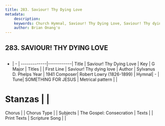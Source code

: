 ```yaml
---
title: 283. Saviour! Thy Dying Love
metadata:
    description: 
    keywords: Church Hymnal, Saviour! Thy Dying Love, Saviour! Thy dying love, 
    author: Brian Onang'o
---
```



## 283. SAVIOUR! THY DYING LOVE

```txt

```

- |   -  |
-------------|------------|
Title | Saviour! Thy Dying Love |
Key | G Major |
Titles |  |
First Line | Saviour! Thy dying love |
Author | Sylvanus D. Phelps
Year | 1941
Composer| Robert Lowry (1826-1899) |
Hymnal|  - |
Tune| SOMETHING FOR JESUS |
Metrical pattern | |
# Stanzas |  |
Chorus |  |
Chorus Type |  |
Subjects | The Gospel: Consecration |
Texts |  |
Print Texts | 
Scripture Song |  |
  

